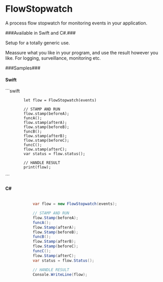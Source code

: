 # FlowStopwatch

A process flow stopwatch for monitoring events in your application.

###Available in Swift and C#.###

Setup for a totally generic use. 

Meassure what you like in your program, and use the result however you like. For logging, surveillance, monitoring etc.

###Samples###
#### Swift ####
´´´swift

			let flow = FlowStopwatch(events)

			// STAMP AND RUN
			flow.stamp(beforeA);
			funcA();
			flow.stamp(afterA);
			flow.stamp(beforeB);
			funcB();
			flow.stamp(afterB);
			flow.stamp(beforeC);
			funcC();
			flow.stamp(afterC);
			var status = flow.status();

			// HANDLE RESULT
			print(flow);

´´´


#### C# ####
```csharp
          
			var flow = new FlowStopwatch(events);

            // STAMP AND RUN
            flow.Stamp(beforeA);
            funcA();
            flow.Stamp(afterA);
            flow.Stamp(beforeB);
            funcB();
            flow.Stamp(afterB);
            flow.Stamp(beforeC);
            funcC();
            flow.Stamp(afterC);
            var status = flow.Status();

            // HANDLE RESULT
            Console.WriteLine(flow);
```